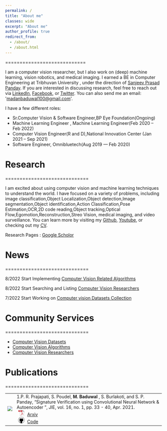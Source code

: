 ```yaml
---
permalink: /
title: "About me"
classes: wide
excerpt: "About me"
author_profile: true
redirect_from: 
  - /about/
  - /about.html
---
```

============================

I am a computer vision researcher, but I also work on (deep) machine learning, vision robotics, and medical imaging. I earned a BE in Computer Engineering at Tribhuvan University , under the direction of [Sanjeev Prasad Panday](https://scholar.google.com/citations?user=oTWWLT8AAAAJ&hl=en). If you are interested in discussing research, feel free to reach out via [LinkedIn](https://www.linkedin.com/in/madan-baduwal-a688bb186/), [Facebook](https://www.facebook.com/www.madan.baduwal.1), or [Twitter](https://twitter.com/MadanBaduwal1). You can also send me an email: 'madanbaduwal100@gmail.com'.

I have a few different roles:

* Sr.Computer Vision & Software Engineer,BP Eye Foundation(Ongoing)
* Machine Learning Engineer , Machine Learning Engineer(Feb 2020 – Feb 2022)
* Computer Vision Engineer(R and D),National Innovation Center  (Jan 2021 – Sep 2021)
* Software Engineer, Omnibluetech(Aug 2019 — Feb 2020)

# Research 
=============================

I am excited about using computer vision and machine learning techniques to understand the world. I have focused on a variety of problems, including image classification,Object Localization,Object detection,Image segmentation,Object identification,Action Classification,Pose Estimation,OCR,2D code reading,Object tracking,Optical Flow,Egomotion,Reconstruction,Streo Vision, medical imaging, and video surveillance. You can learn more by visiting my [Github](https://github.com/MadanBaduwal), [Youtube](https://www.youtube.com/channel/UCnJhPtjZJHtSvYgviEBJImA), or checking out my [CV](https://madanbaduwal.github.io/cv/).

  Research Pages : [Google Scholor](https://scholar.google.com/citations?user=mIEdm2IAAAAJ&hl=en)

# News
=============================

8/2022 Start Implementing [Computer Vision Related Algorithms](https://madanbaduwal.github.io/cv-algorithms/)

8/2022 Start Searching and Listing [Computer Vision Researchers](https://madanbaduwal.github.io/people-in-computer-vision/) 

7/2022 Start Working on [Computer vision Datasets Collection](https://madanbaduwal.github.io/computer-vision-datasets)


# Community Services
=============================

* [Computer Vision Datasets](https://madanbaduwal.github.io/computer-vision-datasets)
* [Computer Vision Algorithms](https://madanbaduwal.github.io/cv-algorithms/)
* [Computer Vision Researchers](https://madanbaduwal.github.io/people-in-computer-vision/) 


# Publications
=============================

<table style="border: none; border-collapse: collapse;" border="0">

<tr style="border-collapse: separate; border-spacing:30em;">
  <td style="border-collapse: collapse; border: none;">
    <img src="https://raw.githubusercontent.com/MadanBaduwal/MadanBaduwal.github.io/main/images/publications/1.View-of-Signature-Verification-using-Convolutional-Neural-Network-Autoencoder.png" width="800" />
  </td>
  <td style="border-collapse: collapse; border: none;">
    1.P. R. Prajapati, S. Poudel,<b> M. Baduwal </b>, S. Burlakoti, and S. P. Panday, “Signature Verification using Convolutional Neural Network & Autoencoder ”, JIE, vol. 16, no. 1, pp. 33 - 40, Apr. 2021.<br>
    <img src="https://raw.githubusercontent.com/mingsun-tse/mingsun-tse.github.io/master/images/pdf_icon.png" width="20" height="20" hspace="5">
    <span><a href="https://tuta.pcampus.edu.np/journal/index.php/jie/article/view/16-01-05/fulltext-160105">Arxiv</a></span><br>
    <img src="https://raw.githubusercontent.com/mingsun-tse/mingsun-tse.github.io/master/images/github_icon.png" width="20" height="20" hspace="5">
    <span><a href="https://github.com/MadanBaduwal/hastakshar">Code</a></span><br>
  </td>
</tr>
